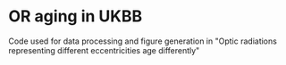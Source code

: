 # OR aging in UKBB

Code used for data processing and figure generation in "Optic radiations representing different eccentricities age differently"
